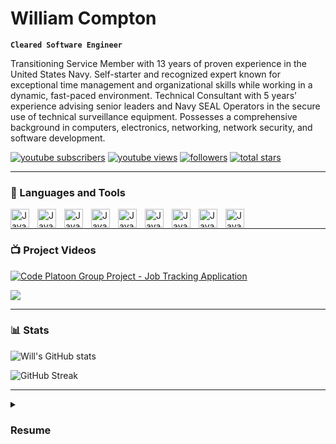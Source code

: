 # William Compton

**`Cleared Software Engineer`**

Transitioning Service Member with 13 years of proven experience in the United States Navy. Self-starter and recognized expert known for exceptional time management and organizational skills while working in a dynamic, fast-paced environment. Technical Consultant with 5 years’ experience advising senior leaders and Navy SEAL Operators in the secure use of technical surveillance equipment. Possesses a comprehensive background in computers, electronics, networking, network security, and software development.

<p align="left">
      <a href="https://www.youtube.com/channel/UCeumsBHIMbiRWkzD_-8rywQ?sub_confirmation=1">
         <img alt="youtube subscribers" title="Subscribe to my YouTube channel" src="https://custom-icon-badges.demolab.com/youtube/channel/subscribers/UCeumsBHIMbiRWkzD_-8rywQ?color=%23E05D44&label=SUBSCRIBE&logo=video&logoColor=white&style=for-the-badge&labelColor=CE4630"/></a> 
      <a href="https://www.youtube.com/channel/UCeumsBHIMbiRWkzD_-8rywQ">
         <img alt="youtube views" title="YouTube views" src="https://custom-icon-badges.demolab.com/youtube/channel/views/UCeumsBHIMbiRWkzD_-8rywQ?color=%23E1AD0E&logo=eye&logoColor=white&style=for-the-badge&labelColor=C79600"/></a> 
      <a href="https://github.com/william-compton?tab=followers">
         <img alt="followers" title="Follow me on Github" src="https://custom-icon-badges.demolab.com/github/followers/william-compton?color=236ad3&labelColor=1155ba&style=for-the-badge&logo=person-add&label=Follow&logoColor=white"/></a>
      <a href="https://github.com/william-compton?tab=repositories&sort=stargazers">
         <img alt="total stars" title="Total stars on GitHub" src="https://custom-icon-badges.demolab.com/github/stars/william-compton?color=55960c&style=for-the-badge&labelColor=488207&logo=star"/></a>
</p>

---

### 🧰 Languages and Tools

<img align="left" alt="Java" width="30px" style="padding-right:10px;" src="https://cdn.jsdelivr.net/gh/devicons/devicon/icons/java/java-original.svg"/>
<img align="left" alt="Java" width="30px" style="padding-right:10px;" src="https://cdn.jsdelivr.net/gh/devicons/devicon/icons/git/git-original.svg" />
<img align="left" alt="Java" width="30px" style="padding-right:10px;" src="https://cdn.jsdelivr.net/gh/devicons/devicon/icons/linux/linux-original.svg" />
<img align="left" alt="Java" width="30px" style="padding-right:10px;" src="https://cdn.jsdelivr.net/gh/devicons/devicon/icons/html5/html5-plain.svg" />
<img align="left" alt="Java" width="30px" style="padding-right:10px;" src="https://cdn.jsdelivr.net/gh/devicons/devicon/icons/css3/css3-plain.svg" />
<img align="left" alt="Java" width="30px" style="padding-right:10px;" src="https://cdn.jsdelivr.net/gh/devicons/devicon/icons/javascript/javascript-plain.svg" />
<img align="left" alt="Java" width="30px" style="padding-right:10px;" src="https://cdn.jsdelivr.net/gh/devicons/devicon/icons/react/react-original.svg" />
<img align="left" alt="Java" width="30px" style="padding-right:10px;" src="https://cdn.jsdelivr.net/gh/devicons/devicon/icons/nodejs/nodejs-original.svg" />
<img align="left" alt="Java" width="30px" style="padding-right:10px;" src="https://cdn.jsdelivr.net/gh/devicons/devicon/icons/python/python-plain.svg" />
<br />

---

### 📺 Project Videos

<!-- BEGIN YOUTUBE-CARDS -->
[![Code Platoon Group Project - Job Tracking Application](https://ytcards.demolab.com/?id=9A8sQZDRn5o&title=I+Made+a+Custom+GitHub+Profile+README+Portfolio+%28and+you+can%2C+too%29&lang=en&timestamp=1663770604&background_color=%230d1117&title_color=%23ffffff&stats_color=%23dedede&width=250&duration=655 "Code Platoon Group Project - Job Tracking Application")](https://youtu.be/S9MXm5K_cQk)

<!-- END YOUTUBE-CARDS -->




[<img src="https://custom-icon-badges.demolab.com/badge/-Subscribe%20For%20More-red?style=for-the-badge&logo=video&logoColor=white"/>](https://www.youtube.com/channel/UCeumsBHIMbiRWkzD_-8rywQ?sub_confirmation=1)

---

### 📊 Stats

![Will's GitHub stats](https://github-readme-stats.vercel.app/api?username=william-compton&show_icons=true&theme=dark)

![GitHub Streak](https://streak-stats.demolab.com?user=william-compton&theme=dark)

---

<details>
 <summary><h3>Resume</h3></summary>
<h4>WILLIAM A. COMPTON</h4>
<div>williamacompton1@gmail.com</br>
linkedin.com/in/williamacompton</br>
github.com/william-compton</div>

<h4>PORTFOLIO</h4>
<div>william-compton.github.io</div>

<h4>PROFESSIONAL SUMMARY<h5>

<div>Transitioning Service Member with a TOP SECRET (SCI) security clearance and 13 years of proven
experience in the United States Navy. Self-starter and recognized expert known for exceptional time
management and organizational skills while working in a dynamic, fast-paced environment. Technical
Consultant with 5 years’ experience advising senior leaders and Navy SEAL Operators in the secure use
of technical surveillance equipment. Possesses a comprehensive background in computers, electronics,
networking, network security, and software development.</div>

<h4>RELEVANT WORK EXPERIENCE</h4>

<h5>DEFENDEDGE 2022 – present</h5>
<div>
Software Engineer Intern | Remote</br>
Builds RESTful APIs in Java and Python that serve millions of datapoints to a JavaScript/React
front-end for two SaaS products.</br>
Tech Stack: HTML, CSS, JavaScript/React, Python, Java, MySQL, AWS Lambda, AWS RDS, AWS EC2.
</div>
<h5>UNITED STATES NAVY 2009 – present</h5>
<h5>Technical Consultant</h5>
<div>
NAVAL SPECIAL WARFARE DEVELOPMENT GROUP | Virginia Beach, VA 2017 – 2022</br>
Trains and advises senior leaders and Navy SEAL Operators in the planning, coordination, and
secure use of unique, non-standard surveillance, photographic, communications, and electronics
devices supporting global operations.</br>
Supervises the use and appropriate implementation of a managed attribution VPN network for
secure data routing and processing.
</div>
<h5>Telecommunications Supervisor</h5>
<div>
NAVAL COMPUTER AND TELECOMMUNICATIONS STATION SICILY | Sigonella, Sicily 2014 – 2017</br>
Oversaw operations and maintenance of three Multi-Service Provisioning Platform trunks, 437
voice and data circuits, and 1,561 workstations.</br>
Supervised communications support to U.S., NATO, and coalition forces operating in the Africa
Command, European Command, and Central Command areas of responsibility.
</div>
<h5>Communications Technician</h5>
<div>
NAVAL MOBILE CONSTRUCTION BATTALION | Gulfport, Mississippi 2009 – 2014</br>
Operated and maintained communications systems, tactical data networks, and NMCI network
systems ensuring compliance with DoD cybersecurity policies.
</div>

<h4>CERTIFICATIONS</h4>
<div>
CompTIA Advanced Security Practitioner (CASP+)</br>
CompTIA Cybersecurity Analyst (CySA+)</br>
CompTIA Security+</br>
CompTIA Cloud+</br>
CompTIA Linux+</br>
EC-Council Certified Ethical Hacker (CEH)
</div>

<h4>TECHNICAL SKILLS</h4>
<div>
Mac OS / Microsoft Windows / Linux</br>
Java / Python / HTML / CSS / JavaScript</br>
SQL / Django / React
</div>

<h4>QUALIFICATIONS</h4>
<div>
Department of Labor Internetworking Technician</br>
Department of Labor Computer Operator
</div>

<h4>EDUCATION</h4>
<div>
University of Maryland Global Campus | B.S. Computer Networks and Cybersecurity</br>
University of Maryland Global Campus | B.S. Software Development and Security (2023)</br>
Code Platoon Full Stack Software Engineering Program
</div>
